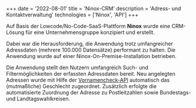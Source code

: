 +++
date = '2022-08-01'
title = 'Ninox-CRM'
description = 'Adress- und Kontaktverwaltung'
technologies = ['Ninox', 'API']
+++

Auf Basis der Lowcode/No-Code-SaaS-Plattform **Ninox** wurde eine CRM-Lösung für eine Unternehmensgruppe konzipiert und erstellt.

Dabei war die Herausforderung, die Anwendung trotz umfangreicher Adressdaten (mehrere 100.000 Datensätze) performant zu halten. Die Anwendung wurde auf einer Ninox-On-Premise-Installation betrieben.

Die Anwendung stellt den Nutzern umfangreich Such- und Filtermöglichkeiten der erfassten Adressdaten bereit. 
Neu angelegten Adressen wurde mit Hilfe der [Vornamencheck-API](../vornamencheck) automatisch das (mutmaßliche) Geschlecht zugeordnet.
Zusätzlich erfolgte die automatisierte Zuordnung der Adresse zu Postleitzahlen sowie Bundestags- und Landtagswahlkreisen.
